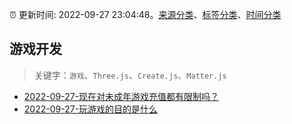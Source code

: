 :alarm_clock: 更新时间: 2022-09-27 23:04:48。[来源分类](../README.md)、[标签分类](../TAGS.md)、[时间分类](../TIMELINE.md)

## 游戏开发


> 关键字：`游戏`、`Three.js`、`Create.js`、`Matter.js`



- [2022-09-27-现在对未成年游戏充值都有限制吗？](https://www.v2ex.com/t/883415) 
- [2022-09-27-玩游戏的目的是什么](https://www.v2ex.com/t/883372) 